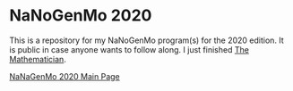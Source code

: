 # NaNoGenMo 2020

This is a repository for my NaNoGenMo program(s) for the 2020 edition. It is public in case anyone wants to follow along.
I just finished [The Mathematician](https://github.com/NaNoGenMo/2020/issues/49).

[NaNaGenMo 2020 Main Page](https://github.com/NaNoGenMo/2020)

